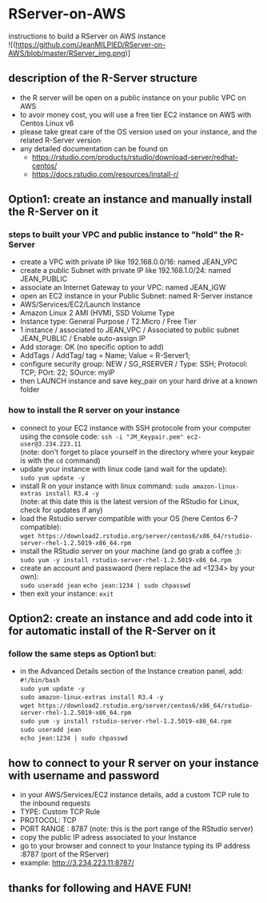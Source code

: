 # RServer-on-AWS
instructions to build a RServer on AWS instance  
![(https://github.com/JeanMILPIED/RServer-on-AWS/blob/master/RServer_img.png)]  


## description of the R-Server structure
* the R server will be open on a public instance on your public VPC on AWS
* to avoir money cost, you will use a free tier EC2 instance on AWS with Centos Linux v6
* please take great care of the OS version used on your instance, and the related R-Server version
* any detailed documentation can be found on 
  * https://rstudio.com/products/rstudio/download-server/redhat-centos/
  * https://docs.rstudio.com/resources/install-r/


## Option1: create an instance and manually install the R-Server on it
### steps to built your VPC and public instance to "hold" the R-Server
* create a VPC with private IP like 192.168.0.0/16: named JEAN_VPC
* create a public Subnet with private IP like 192.168.1.0/24: named JEAN_PUBLIC
* associate an Internet Gateway to your VPC: named JEAN_IGW
* open an EC2 instance in your Public Subnet: named R-Server instance
 * AWS/Services/EC2/Launch Instance
 * Amazon Linux 2 AMI (HVM), SSD Volume Type 
 * Instance type: General Purpose / T2.Micro / Free Tier
 * 1 instance / associated to JEAN_VPC / Associated to public subnet JEAN_PUBLIC / Enable auto-assign IP
 * Add storage: OK (no specific option to add)
 * AddTags / AddTag/ tag = Name; Value = R-Server1;
 * configure security group: NEW / SG_RSERVER / Type: SSH; Protocol: TCP; POrt: 22; SOurce: myIP
 * then LAUNCH instance and save key_pair on your hard drive at a known folder
 

### how to install the R server on your instance
* connect to your EC2 instance with SSH protocole from your computer using the console code:
`ssh -i "JM_Keypair.pem" ec2-user@3.234.223.11`  
(note: don't forget to place yourself in the directory where your keypair is with the `cd` command)  
* update your instance with linux code (and wait for the update):  
`sudo yum update -y`
* install R on your instance with linux command:
`sudo amazon-linux-extras install R3.4 -y`  
(note: at this date this is the latest version of the RStudio for Linux, check for updates if any)  
* load the Rstudio server compatible with your OS (here Centos 6-7 compatible):  
`wget https://download2.rstudio.org/server/centos6/x86_64/rstudio-server-rhel-1.2.5019-x86_64.rpm`
* install the RStudio server on your machine (and go grab a coffee ;):  
`sudo yum -y install rstudio-server-rhel-1.2.5019-x86_64.rpm`
* create an account and passwaord (here replace the <jean> ad <1234> by your own):  
`sudo useradd jean`
`echo jean:1234 | sudo chpasswd`
 * then exit your instance: `exit`


## Option2: create an instance and add code into it for automatic install of the R-Server on it
### follow the same steps as Option1 but:
* in the Advanced Details section of the Instance creation panel, add:  
`#!/bin/bash`  
`sudo yum update -y`  
`sudo amazon-linux-extras install R3.4 -y`  
`wget https://download2.rstudio.org/server/centos6/x86_64/rstudio-server-rhel-1.2.5019-x86_64.rpm`  
`sudo yum -y install rstudio-server-rhel-1.2.5019-x86_64.rpm`  
`sudo useradd jean`  
`echo jean:1234 | sudo chpasswd`  

## how to connect to your R server on your instance with username and password
* in your AWS/Services/EC2 instance details, add a custom TCP rule to the inbound requests
 * TYPE: Custom TCP Rule
 * PROTOCOL: TCP
 * PORT RANGE : 8787 (note: this is the port range of the RStudio server)
* copy the public IP adress associated to your Instance
* go to your browser and connect to your Instance typing its IP address :8787 (port of the RServer)
 * example: http://3.234.223.11:8787/
 
## thanks for following and HAVE FUN!
 

